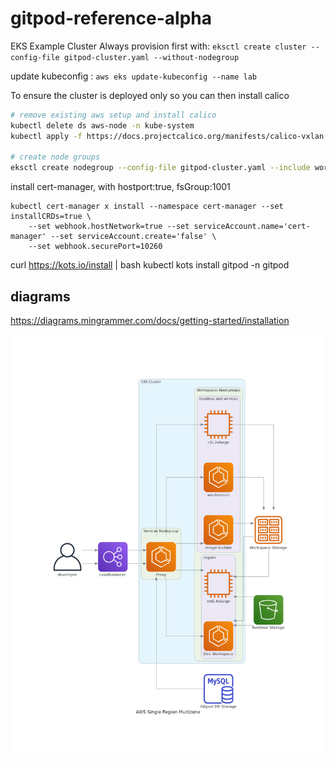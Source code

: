 # gitpod-reference-alpha

EKS Example Cluster
Always provision first with:
`eksctl create cluster --config-file gitpod-cluster.yaml --without-nodegroup`

update kubeconfig : `aws eks update-kubeconfig --name lab`

To ensure the cluster is deployed only so you can then install calico
```bash
# remove existing aws setup and install calico
kubectl delete ds aws-node -n kube-system
kubectl apply -f https://docs.projectcalico.org/manifests/calico-vxlan.yaml

# create node groups
eksctl create nodegroup --config-file gitpod-cluster.yaml --include workspace
```

install cert-manager, with hostport:true, fsGroup:1001
```
kubectl cert-manager x install --namespace cert-manager --set installCRDs=true \
    --set webhook.hostNetwork=true --set serviceAccount.name='cert-manager' --set serviceAccount.create='false' \
    --set webhook.securePort=10260
```

curl https://kots.io/install | bash
kubectl kots install gitpod -n gitpod

## diagrams

https://diagrams.mingrammer.com/docs/getting-started/installation


![](aws_single_region_multizone.png)
